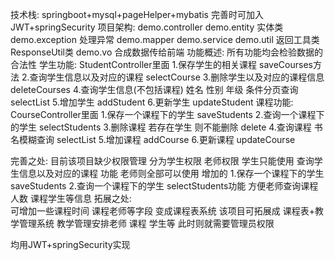 技术栈:
    springboot+mysql+pageHelper+mybatis
    完善时可加入JWT+springSecurity
项目架构:
    demo.controller 
    demo.entity 实体类
    demo.exception 处理异常
    demo.mapper
    demo.service
    demo.util 返回工具类 ResponseUtil类
    demo.vo 合成数据传给前端
功能概述:
    所有功能均会检验数据的合法性
    学生功能:
        StudentController里面
        1.保存学生的相关课程 saveCourses方法
        2.查询学生信息以及对应的课程 selectCourse
        3.删除学生以及对应的课程信息 deleteCourses
        4.查询学生信息(不包括课程) 姓名 性别 年级 条件分页查询 selectList
        5.增加学生 addStudent
        6.更新学生 updateStudent
    课程功能:
        CourseController里面
        1.保存一个课程下的学生 saveStudents
        2.查询一个课程下的学生 selectStudents
        3.删除课程 若存在学生 则不能删除 delete
        4.查询课程 书名模糊查询 selectList
        5.增加课程 addCourse
        6.更新课程 updateCourse

完善之处:
    目前该项目缺少权限管理
    分为学生权限 老师权限 
    学生只能使用 查询学生信息以及对应的课程 功能
    老师则全部可以使用 
    增加的 1.保存一个课程下的学生 saveStudents 
            2.查询一个课程下的学生 selectStudents功能
    方便老师查询课程人数 课程学生等信息 
拓展之处:    
    可增加一些课程时间 课程老师等字段
    变成课程表系统
    该项目可拓展成 课程表+教学管理系统
    教学管理安排老师 课程 学生等 此时则就需要管理员权限

均用JWT+springSecurity实现
    